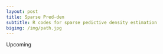 ```yaml
---
layout: post
title: Sparse Pred-den
subtitle: R codes for sparse pedictive density estimation
bigimg: /img/path.jpg
---
```


Upcoming
